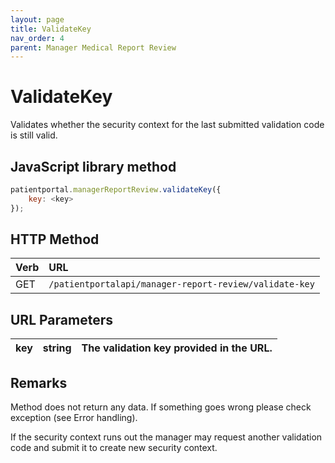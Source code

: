 ```yaml
---
layout: page
title: ValidateKey
nav_order: 4
parent: Manager Medical Report Review
---
```


# ValidateKey

Validates whether the security context for the last submitted validation code is still valid.

## JavaScript library method

```javascript
patientportal.managerReportReview.validateKey({
    key: <key>
});
```

## HTTP Method

| Verb | URL                                               |
|:-----|:--------------------------------------------------|
| GET | `/patientportalapi/manager-report-review/validate-key` |

## URL Parameters

| key | string | The validation key provided in the URL. |
| --- | --- | --- |

## Remarks

Method does not return any data. If something goes wrong please check exception (see Error handling).

If the security context runs out the manager may request another validation code and submit it to create new security context.
